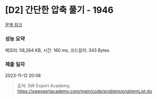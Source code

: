 # [D2] 간단한 압축 풀기 - 1946 

[문제 링크](https://swexpertacademy.com/main/code/problem/problemDetail.do?contestProbId=AV5PmkDKAOMDFAUq) 

### 성능 요약

메모리: 58,264 KB, 시간: 160 ms, 코드길이: 343 Bytes

### 제출 일자

2023-11-12 20:08



> 출처: SW Expert Academy, https://swexpertacademy.com/main/code/problem/problemList.do